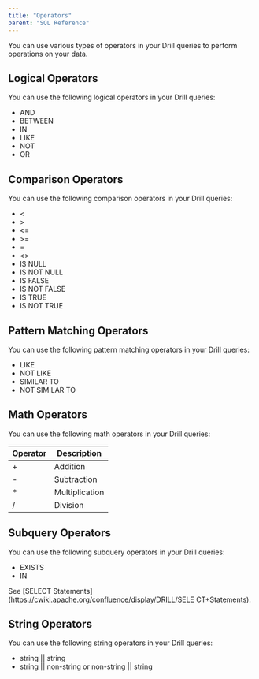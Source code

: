 ```yaml
---
title: "Operators"
parent: "SQL Reference"
---
```

You can use various types of operators in your Drill queries to perform
operations on your data.

## Logical Operators

You can use the following logical operators in your Drill queries:

  * AND
  * BETWEEN
  * IN
  * LIKE
  * NOT
  * OR 

## Comparison Operators

You can use the following comparison operators in your Drill queries:

  * <
  * \>
  * <=
  * \>=
  * =
  * <>
  * IS NULL
  * IS NOT NULL
  * IS FALSE 
  * IS NOT FALSE
  * IS TRUE 
  * IS NOT TRUE

## Pattern Matching Operators

You can use the following pattern matching operators in your Drill queries:

  * LIKE
  * NOT LIKE
  * SIMILAR TO
  * NOT SIMILAR TO

## Math Operators

You can use the following math operators in your Drill queries:

**Operator**| **Description**  
---|---  
+| Addition  
-| Subtraction  
*| Multiplication  
/| Division  
  
## Subquery Operators

You can use the following subquery operators in your Drill queries:

  * EXISTS
  * IN

See [SELECT Statements](https://cwiki.apache.org/confluence/display/DRILL/SELE
CT+Statements).

## String Operators

You can use the following string operators in your Drill queries:

  * string || string
  * string || non-string or non-string || string